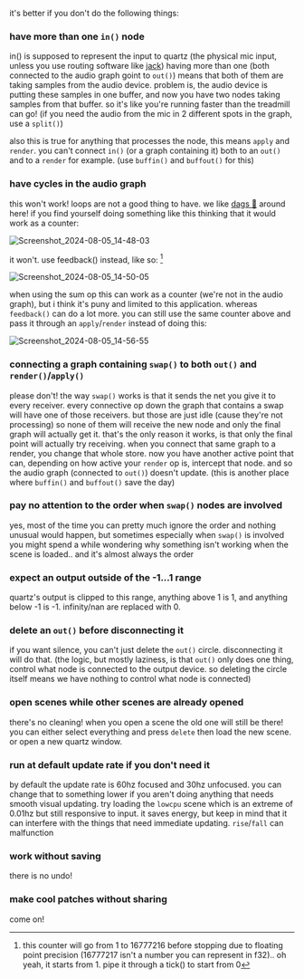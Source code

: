 it's better if you don't do the following things:

### have more than one `in()` node

in() is supposed to represent the input to quartz (the physical mic input, unless you use routing software like [jack](https://github.com/jackaudio/jack2))
having more than one (both connected to the audio graph goint to `out()`) means that both of them are taking samples from the audio device. problem is, the audio device is putting these samples in one buffer, and now you have two nodes taking samples from that buffer. so it's like you're running faster than the treadmill can go! (if you need the audio from the mic in 2 different spots in the graph, use a `split()`)

also this is true for anything that processes the node, this means `apply` and `render`. you can't connect `in()` (or a graph containing it) both to an `out()` and to a `render` for example. (use `buffin()` and `buffout()` for this)

### have cycles in the audio graph
this won't work! loops are not a good thing to have. we like [dags 🐶️](https://en.wikipedia.org/wiki/Directed_acyclic_graph) around here!
if you find yourself doing something like this thinking that it would work as a counter:

![Screenshot_2024-08-05_14-48-03](https://github.com/user-attachments/assets/ba3e6397-4f9c-4f60-82f1-32ed75a36b0f)

it won't. use feedback() instead, like so: [^1]

![Screenshot_2024-08-05_14-50-05](https://github.com/user-attachments/assets/e3f6afe9-6be7-45c7-b88a-e2fbfaccc655)

[^1]: this counter will go from 1 to 16777216 before stopping due to floating point precision (16777217 isn't a number you can represent in f32).. oh yeah, it starts from 1. pipe it through a tick() to start from 0

when using the sum op this can work as a counter (we're not in the audio graph), but i think it's puny and limited to this application. whereas `feedback()` can do a lot more. you can still use the same counter above and pass it through an `apply`/`render` instead of doing this:

![Screenshot_2024-08-05_14-56-55](https://github.com/user-attachments/assets/499d1e41-4a1a-4534-a6bc-5f1e46202902)

### connecting a graph containing `swap()` to both `out()` and `render()`/`apply()`
please don't! the way `swap()` works is that it sends the net you give it to every receiver. every connective op down the graph that contains a swap will have one of those receivers. but those are just idle (cause they're not processing) so none of them will receive the new node and only the final graph will actually get it. that's the only reason it works, is that only the final point will actually try receiving. when you connect that same graph to a render, you change that whole store. now you have another active point that can, depending on how active your `render` op is, intercept that node. and so the audio graph (connected to `out()`) doesn't update. (this is another place where `buffin()` and `buffout()` save the day)

### pay no attention to the order when `swap()` nodes are involved
yes, most of the time you can pretty much ignore the order and nothing unusual would happen, but sometimes especially when `swap()` is involved you might spend a while wondering why something isn't working when the scene is loaded.. and it's almost always the order

### expect an output outside of the -1...1 range
quartz's output is clipped to this range, anything above 1 is 1, and anything below -1 is -1. infinity/nan are replaced with 0.

### delete an `out()` before disconnecting it
if you want silence, you can't just delete the `out()` circle. disconnecting it will do that. (the logic, but mostly laziness, is that `out()` only does one thing, control what node is connected to the output device. so deleting the circle itself means we have nothing to control what node is connected)

### open scenes while other scenes are already opened
there's no cleaning! when you open a scene the old one will still be there! you can either select everything and press `delete` then load the new scene. or open a new quartz window.

### run at default update rate if you don't need it
by default the update rate is 60hz focused and 30hz unfocused. you can change that to something lower if you aren't doing anything that needs smooth visual updating. try loading the `lowcpu` scene which is an extreme of 0.01hz but still responsive to input. it saves energy, but keep in mind that it can interfere with the things that need immediate updating. `rise`/`fall` can malfunction

### work without saving
there is no undo!

### make cool patches without sharing
come on!

